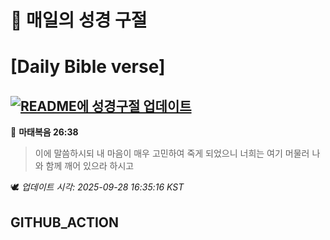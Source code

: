 # 🙏 매일의 성경 구절
# [Daily Bible verse]
## [![README에 성경구절 업데이트](https://github.com/DONGSUKA/first_test/actions/workflows/update-readme-bible.yml/badge.svg)](https://github.com/DONGSUKA/first_test/actions/workflows/update-readme-bible.yml)
<!-- START_BIBLE_VERSE -->
📖 **마태복음 26:38**
> 이에 말씀하시되 내 마음이 매우 고민하여 죽게 되었으니 너희는 여기 머물러 나와 함께 깨어 있으라 하시고

🕊️ _업데이트 시각: 2025-09-28 16:35:16 KST_
  <!-- END_BIBLE_VERSE -->
## GITHUB_ACTION
